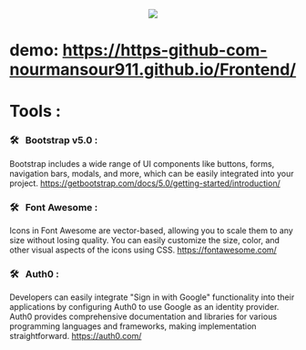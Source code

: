 <p align="center">
  <a href="https://github.com/DenverCoder1/readme-typing-svg"><img src="https://readme-typing-svg.herokuapp.com/?lines=E-Gem%20Front%20End&font=Fira%20Code&center=true&width=440&height=45&color=f75c7e&vCenter=true&size=22"></a>
</p> 

# demo: https://https-github-com-nourmansour911.github.io/Frontend/

# Tools :
### 🛠 &nbsp; Bootstrap v5.0 :
 Bootstrap includes a wide range of UI components like buttons, forms, navigation bars, modals, and more, which can be easily integrated into your project.
 https://getbootstrap.com/docs/5.0/getting-started/introduction/

 ### 🛠 &nbsp; Font Awesome :
 Icons in Font Awesome are vector-based, allowing you to scale them to any size without losing quality.
 You can easily customize the size, color, and other visual aspects of the icons using CSS.
 https://fontawesome.com/

### 🛠 &nbsp; Auth0 :
Developers can easily integrate "Sign in with Google" functionality into their applications by configuring Auth0 to use Google as an identity provider. Auth0 provides comprehensive documentation and libraries for various programming languages and frameworks, making implementation straightforward.
https://auth0.com/

